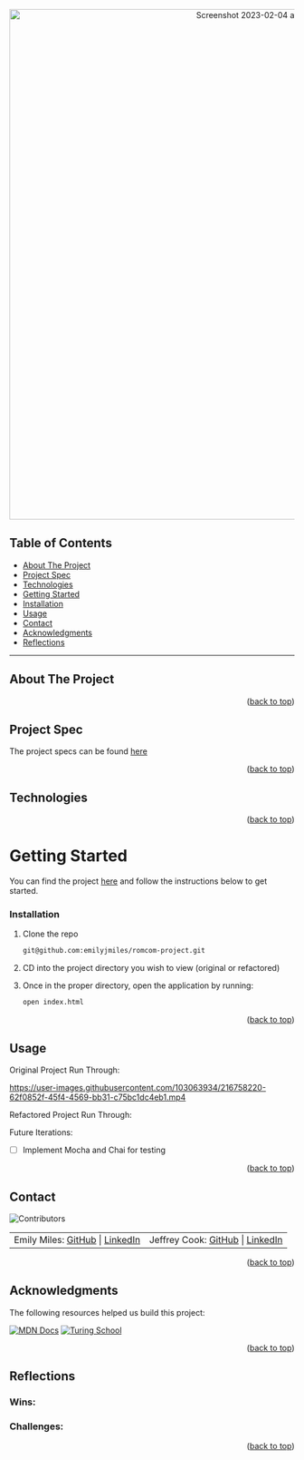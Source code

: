 <a name="readme-top"></a>

<p align="center"><img width="900" alt="Screenshot 2023-02-04 at 1 59 55 AM" src="https://user-images.githubusercontent.com/103063934/216758635-674f7dc3-757c-4b13-b666-d2cd09c96dbe.png"></p>

## Table of Contents

- [About The Project](#about-the-project)
- [Project Spec](#project-spec)
- [Technologies](#technologies)
- [Getting Started](#getting-started)
- [Installation](#installation)
- [Usage](#usage)
- [Contact](#contact)
- [Acknowledgments](#acknowledgments)
- [Reflections](#reflections)

---

## About The Project


<p align="right">(<a href="#readme-top">back to top</a>)</p>

## Project Spec

The project specs can be found [here](https://frontend.turing.io/projects/module-1/romcom-pair.html)

<p align="right">(<a href="#readme-top">back to top</a>)</p>

## Technologies


<p align="right">(<a href="#readme-top">back to top</a>)</p>

<!-- GETTING STARTED -->

# Getting Started

You can find the project [here](https://github.com/emilyjmiles/romcom-project) and follow the instructions below to get started.

### Installation

1. Clone the repo
   ```sh
   git@github.com:emilyjmiles/romcom-project.git
2. CD into the project directory you wish to view (original or refactored)

3. Once in the proper directory, open the application by running:
   ```sh
   open index.html
   ```

<p align="right">(<a href="#readme-top">back to top</a>)</p>

<!-- USAGE EXAMPLES -->

## Usage

Original Project Run Through:

https://user-images.githubusercontent.com/103063934/216758220-62f0852f-45f4-4569-bb31-c75bc1dc4eb1.mp4

Refactored Project Run Through:

Future Iterations:

- [ ] Implement Mocha and Chai for testing

<p align="right">(<a href="#readme-top">back to top</a>)</p>

<!-- CONTACT -->

## Contact

![Contributors][contributors-shield]

<table align="center">
    <tr>
        <td align="center"> Emily Miles: <a href="https://github.com/emilyjmiles">GitHub</a> | <a href="https://www.linkedin.com/in/emilyjmiles/">LinkedIn</a></td>
        <td align="center"> Jeffrey Cook: <a href="https://github.com/JCookDev">GitHub</a> | <a href="https://www.linkedin.com/in/j-cook-jr/">LinkedIn</a></td>
</table>

<p align="right">(<a href="#readme-top">back to top</a>)</p>

<!-- ACKNOWLEDGMENTS -->

## Acknowledgments

The following resources helped us build this project:

[![MDN Docs][mdn-shield]][mdn]
[![Turing School](https://img.shields.io/badge/Turing_School-030303?style=for-the-badge)](https://turing.edu/)

<p align="right">(<a href="#readme-top">back to top</a>)</p>

## Reflections

### Wins:

### Challenges:



<p align="right">(<a href="#readme-top">back to top</a>)</p>

<!-- MARKDOWN LINKS & IMAGES -->
<!-- https://www.markdownguide.org/basic-syntax/#reference-style-links -->

[mdn-shield]: https://img.shields.io/badge/MDN_Web_Docs-black?style=for-the-badge&logo=mdnwebdocs&logoColor=white
[mdn]: https://developer.mozilla.org/en-US/
[contributors-shield]: https://img.shields.io/badge/Contributors-2-2ea44f?style=for-the-badge
[miro]: https://miro.com/app/board/uXjVP-XsNqM=/
[mvp]: https://docs.google.com/document/d/1Ptfo2c91jaLiTu2lmiIDEzmLHaEIdTzKzV8pYrR-Ky8/edit
[GH project board]: https://github.com/orgs/IOTNBO-Capstone/projects/1
[product-screenshot]: images/screenshot.png
